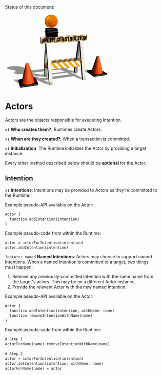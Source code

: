 Status of this document:
![](../_assets/under-construction-flashing-barracade-animation.gif)

# Actors

Actors are the objects responsible for executing Intention.

`v1` **Who creates them?**: Runtimes create Actors.

`v1` **When are they created?**: When a transaction is committed.

`v1` **Initialization**: The Runtime initializes the Actor by providing a target instance.

Every other method described below should be **optional** for the Actor.

## Intention

`v1` **Intentions**: Intentions may be provided to Actors as they're committed to the Runtime.

Example pseudo-API available on the Actor:

    Actor {
      function addIntention(intention)
    }

Example pseudo-code from within the Runtime:

    actor = actorForIntention(intention)
    actor.addIntention(intention)

`feature: named` **Named Intentions**: Actors may choose to support named Intentions. When a named Intention is committed to a target, two things must happen:

1. Remove any previously-committed Intention with the same name from the target's actors. This may be on a different Actor instance.
2. Provide the relevant Actor with the new named Intention.

Example pseudo-API available on the Actor:

    Actor {
      function addIntention(intention, withName: name)
      function removeIntentionWithName(name)
    }

Example pseudo-code from within the Runtime:

    # Step 1
    actorForName(name).removeIntentionWithName(name)
    
    # Step 2
    actor = actorForIntention(intention)
    actor.setIntention(intention, withName: name)
    actorForName(name) = actor
